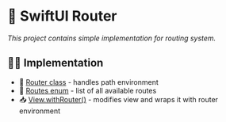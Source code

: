 # 🚏 SwiftUI Router

_This project contains simple implementation for routing system._

## 👨‍💻 Implementation

- 🫸  [Router class](https://github.com/XenoPOMP/swiftui-router-example/blob/main/Milestone%20Grid/Routing/Router.swift) - handles path environment
- 🚏  [Routes enum](https://github.com/XenoPOMP/swiftui-router-example/blob/main/Milestone%20Grid/Routing/Route.swift) - list of all available routes
- 📥  [View.withRouter()](https://github.com/XenoPOMP/swiftui-router-example/blob/main/Milestone%20Grid/Extensions/RoutingExtensions.swift) - modifies view and wraps it with router environment
